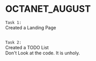 # OCTANET_AUGUST

`Task 1:` <br>
Created a Landing Page <br><br>

`Task 2:` <br>
Created a TODO List <br> 
Don't Look at the code. It is unholy.<br><br>

